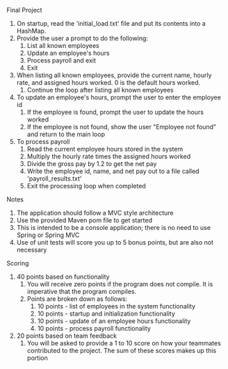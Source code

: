 Final Project

1. On startup, read the 'initial_load.txt' file and put its contents into a HashMap.
2. Provide the user a prompt to do the following:
    1. List all known employees
    2. Update an employee's hours
    3. Process payroll and exit
    4. Exit
3.  When listing all known employees, provide the current name, hourly rate, and assigned hours worked.  0 is the default hours worked.
    1. Continue the loop after listing all known employees
4.  To update an employee's hours, prompt the user to enter the employee id
    1.  If the employee is found, prompt the user to update the hours worked
    2.  If the employee is not found, show the user "Employee not found" and return to the main loop
5.  To process payroll
    1.  Read the current employee hours stored in the system
    2.  Multiply the hourly rate times the assigned hours worked
    3.  Divide the gross pay by 1.2 to get the net pay
    4.  Write the employee id, name, and net pay out to a file called 'payroll_results.txt'
    5.  Exit the processing loop when completed

Notes

1.  The application should follow a MVC style architecture
2.  Use the provided Maven pom file to get started
3.  This is intended to be a console application; there is no need to use Spring or Spring MVC
4.  Use of unit tests will score you up to 5 bonus points, but are also not necessary

Scoring

1.  40 points based on functionality
    1.  You will receive zero points if the program does not compile.  It is imperative that the program compiles.
    2.  Points are broken down as follows:
        1.  10 points - list of employees in the system functionality
        2.  10 points - startup and initialization functionality
        2.  10 points - update of an employee hours functionality
        3.  10 points - process payroll functionality
2.  20 points based on team feedback
    1.  You will be asked to provide a 1 to 10 score on how your teammates contributed to the project.  The sum of these scores makes up this portion


